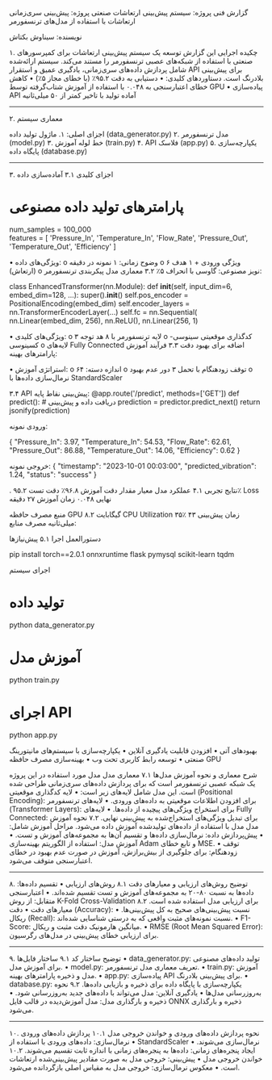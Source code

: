 گزارش فنی پروژه: سیستم پیش‌بینی ارتعاشات صنعتی
پروژه: پیش‌بینی سری‌زمانی ارتعاشات با استفاده از مدل‌های ترنسفورمر

نویسنده:  سیناوش بکتاش

۱. چکیده اجرایی
این گزارش توسعه یک سیستم پیش‌بینی ارتعاشات برای کمپرسورهای صنعتی با استفاده از شبکه‌های عصبی ترنسفورمر را مستند می‌کند. سیستم ارائه‌شده شامل پردازش داده‌های سری‌زمانی، یادگیری عمیق و استقرار API برای پیش‌بینی بلادرنگ است. دستاوردهای کلیدی:
•	دستیابی به دقت ۹۵.۲٪ (با خطای مجاز ۵٪)
•	کاهش خطای اعتبارسنجی به ۰.۰۴۸ با استفاده از آموزش شتاب‌گرفته توسط GPU
•	پیاده‌سازی API آماده تولید با تاخیر کمتر از ۵۰ میلی‌ثانیه
________________________________________
۲. معماری سیستم
 
اجزای اصلی:
۱. ماژول تولید داده (data_generator.py)
۲. مدل ترنسفورمر (model.py)
۳. خط لوله آموزش (train.py)
۴. API فلاسک (app.py)
۵. یکپارچه‌سازی پایگاه داده (database.py)
________________________________________
۳. اجزای کلیدی
۳.۱ آماده‌سازی داده

# پارامترهای تولید داده مصنوعی
num_samples = 100_000  
features = [
    'Pressure_In', 'Temperature_In', 'Flow_Rate',
    'Pressure_Out', 'Temperature_Out', 'Efficiency'
]

•	ویژگی‌های داده:
o	وضوح زمانی: ۱ نمونه در دقیقه
o	۶ ویژگی ورودی + ۱ هدف (ارتعاش)
o	نویز مصنوعی: گاوسی با انحراف ۵٪
۳.۲ معماری مدل
پیکربندی ترنسفورمر:

class EnhancedTransformer(nn.Module):
    def __init__(self, input_dim=6, embed_dim=128, ...):
        super().__init__()
        self.pos_encoder = PositionalEncoding(embed_dim)
        self.encoder_layers = nn.TransformerEncoderLayer(...)
        self.fc = nn.Sequential(
            nn.Linear(embed_dim, 256),
            nn.ReLU(),
            nn.Linear(256, 1)

•	ویژگی‌های کلیدی:
o	۳ لایه ترنسفورمر با ۸ هد توجه
o	کدگذاری موقعیتی سینوسی-کسینوسی
o	لایه‌های Fully Connected اضافه برای بهبود دقت
۳.۳ فرآیند آموزش
پارامترهای بهینه:

•	استراتژی آموزش:
o	اندازه دسته: ۶۴
o	توقف زودهنگام با تحمل ۳ دور عدم بهبود
o	نرمال‌سازی داده‌ها با StandardScaler

۳.۴ API پیش‌بینی
نقاط پایه:
@app.route('/predict', methods=['GET'])
def predict():
    # دریافت داده و پیش‌بینی
    prediction = predictor.predict_next()
    return jsonify(prediction)

ورودی نمونه:

{
  "Pressure_In": 3.97,
  "Temperature_In": 54.53,
  "Flow_Rate": 62.61,
  "Pressure_Out": 86.88,
  "Temperature_Out": 14.06,
  "Efficiency": 0.62
}

خروجی نمونه:
{
  "timestamp": "2023-10-01 00:03:00",
  "predicted_vibration": 1.24,
  "status": "success"
}

. نتایج تجربی
۴.۱ عملکرد مدل
معیار	مقدار
دقت آموزش	۹۶.۸٪
دقت تست	۹۵.۲٪
Loss نهایی	۰.۰۴۸
زمان آموزش	۲۷ دقیقه





منبع	مصرف
حافظه GPU	۸.۲ گیگابایت
CPU Utilization	۳۵٪
زمان پیش‌بینی	۴۳ میلی‌ثانیه
 مصرف منابع:





دستورالعمل اجرا
۵.۱ پیش‌نیازها


pip install torch==2.0.1 onnxruntime flask pymysql scikit-learn tqdm

اجرای سیستم
# تولید داده
python data_generator.py

# آموزش مدل
python train.py

# اجرای API
python app.py

بهبودهای آتی
•	افزودن قابلیت یادگیری آنلاین
•	یکپارچه‌سازی با سیستم‌های مانیتورینگ صنعتی
•	توسعه رابط کاربری تحت وب
•	بهینه‌سازی مصرف حافظه GPU

شرح معماری و نحوه آموزش مدل‌ها
۷.۱ معماری مدل
مدل مورد استفاده در این پروژه یک شبکه عصبی ترنسفورمر است که برای پردازش داده‌های سری‌زمانی طراحی شده است. این مدل شامل لایه‌های زیر است:
•	لایه کدگذاری موقعیتی (Positional Encoding): برای افزودن اطلاعات موقعیتی به داده‌های ورودی.
•	لایه‌های ترنسفورمر (Transformer Layers): برای استخراج ویژگی‌های پیچیده از داده‌ها.
•	لایه‌های Fully Connected: برای تبدیل ویژگی‌های استخراج‌شده به پیش‌بینی نهایی.
۷.۲ نحوه آموزش مدل
مدل با استفاده از داده‌های تولید‌شده آموزش داده می‌شود. مراحل آموزش شامل:
•	پیش‌پردازش داده: نرمال‌سازی داده‌ها و تقسیم آن‌ها به مجموعه‌های آموزش و تست.
•	آموزش مدل: استفاده از الگوریتم بهینه‌سازی Adam و تابع خطای MSE.
•	توقف زودهنگام: برای جلوگیری از بیش‌برازش، آموزش در صورت عدم بهبود در خطای اعتبارسنجی متوقف می‌شود.
________________________________________
۸. توضیح روش‌های ارزیابی و معیارهای دقت
۸.۱ روش‌های ارزیابی
•	تقسیم داده‌ها: داده‌ها به نسبت ۸۰-۲۰ به مجموعه‌های آموزش و تست تقسیم شده‌اند.
•	اعتبارسنجی متقابل: از روش K-Fold Cross-Validation برای ارزیابی مدل استفاده شده است.
۸.۲ معیارهای دقت
•	دقت (Accuracy): نسبت پیش‌بینی‌های صحیح به کل پیش‌بینی‌ها.
•	ریکال (Recall): نسبت نمونه‌های مثبت واقعی که به درستی شناسایی شده‌اند.
•	F1-Score: میانگین هارمونیک دقت مثبت و ریکال.
•	RMSE (Root Mean Squared Error): برای ارزیابی خطای پیش‌بینی در مدل‌های رگرسیون.
________________________________________
۹. توضیح ساختار کد
۹.۱ ساختار فایل‌ها
•	data_generator.py: تولید داده‌های مصنوعی برای آموزش مدل.
•	model.py: تعریف معماری مدل ترنسفورمر.
•	train.py: آموزش مدل و ذخیره پارامترهای بهینه.
•	app.py: پیاده‌سازی API برای پیش‌بینی بلادرنگ.
•	database.py: یکپارچه‌سازی با پایگاه داده برای ذخیره و بازیابی داده‌ها.
۹.۲ نحوه به‌روزرسانی مدل‌ها
•	یادگیری آنلاین: مدل می‌تواند با داده‌های جدید به‌روزرسانی شود.
•	ذخیره و بارگذاری مدل: مدل آموزش‌دیده در قالب فایل ONNX ذخیره و بارگذاری می‌شود.
________________________________________
۱۰. نحوه پردازش داده‌های ورودی و خواندن خروجی مدل
۱۰.۱ پردازش داده‌های ورودی
•	نرمال‌سازی: داده‌های ورودی با استفاده از StandardScaler نرمال‌سازی می‌شوند.
•	ایجاد پنجره‌های زمانی: داده‌ها به پنجره‌های زمانی با اندازه ثابت تقسیم می‌شوند.
۱۰.۲ خواندن خروجی مدل
•	پیش‌بینی: خروجی مدل به صورت مقادیر پیش‌بینی‌شده ارتعاشات است.
•	معکوس نرمال‌سازی: خروجی مدل به مقیاس اصلی بازگردانده می‌شود.

